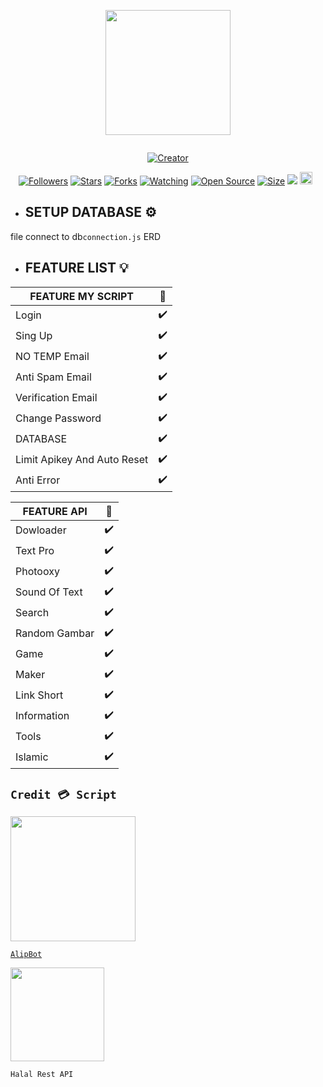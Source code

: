 
<p align="center">
<img src="https://avatars.githubusercontent.com/AlipBot" width="200" height="200"/>
</p>
<p align="center">
  <a href="#"><img src="https://readme-typing-svg.herokuapp.com?font=Fira+Code&pause=1000&color=3CB34F&center=true&vCenter=true&width=435&lines=Welcome+To+KafeLip;By+AlipBot+" alt="">
</p>
<p align="center">
<a href="#"><img title="Creator" src="https://img.shields.io/badge/Creator-AlipBot-red.svg?style=for-the-badge&logo=github"></a>
</p>
<p align="center">
<a href="https://github.com/AlipBot?tab=followers"><img title="Followers" src="https://img.shields.io/github/followers/AlipBot?color=green&style=flat-square"></a>
<a href="https://github.com/AlipBot/KafeLip/stargazers/"><img title="Stars" src="https://img.shields.io/github/stars/AlipBot/KafeLip?color=white&style=flat-square"></a>
<a href="https://github.com/AlipBot/KafeLip/network/members"><img title="Forks" src="https://img.shields.io/github/forks/AlipBot/KafeLip?color=yellow&style=flat-square"></a>
<a href="https://github.com/AlipBot/KafeLip/watchers"><img title="Watching" src="https://img.shields.io/github/watchers/AlipBot/KafeLip?label=Watchers&color=red&style=flat-square"></a>
<a href="https://github.com/AlipBot/KafeLip"><img title="Open Source" src="https://badges.frapsoft.com/os/v2/open-source.svg?v=103"></a>
<a href="https://github.com/AlipBot/KafeLip/"><img title="Size" src="https://img.shields.io/github/repo-size/AlipBot/KafeLip?style=flat-square&color=darkred"></a>
<a href="https://hits.seeyoufarm.com"><img src="https://hits.seeyoufarm.com/api/count/incr/badge.svg?url=https%3A%2F%2Fgithub.com%2FAlipBot%2FKafeLip%2Fhit-counter&count_bg=%2379C83D&title_bg=%23555555&icon=probot.svg&icon_color=%2304FF00&title=hits&edge_flat=false"/></a>
<a href="https://github.com/AlipBot/KafeLip/graphs/commit-activity"><img height="20" src="https://img.shields.io/badge/Maintained-No-red.svg"></a>&nbsp;&nbsp;
</p>


* ## SETUP DATABASE ⚙️
file connect to db``connection.js``
ERD 

* ## FEATURE LIST 💡
  
  
| FEATURE MY SCRIPT |🌱|
| ------------- | ------------- |
| Login |✔️|
| Sing Up  |✔️|
| NO TEMP Email |✔️|
| Anti Spam Email  |✔️|
| Verification Email |✔️|
| Change Password  |✔️|
| DATABASE |✔️|
| Limit Apikey And Auto Reset |✔️|
| Anti Error |✔️|

  

| FEATURE API |🌱|
| ------------- | ------------- |
| Dowloader |✔️|
| Text Pro  |✔️|
| Photooxy  |✔️|
| Sound Of Text  |✔️|
| Search  |✔️|
| Random Gambar  |✔️|
| Game  |✔️|
| Maker |✔️|
| Link Short  |✔️|
| Information |✔️|
| Tools  |✔️|
| Islamic  |✔️|







## ``Credit 💳 Script``

<img src="https://avatars.githubusercontent.com/AlipBot" width="200" height="200">

[`AlipBot`](https://github.com/AlipBot)<br>

<img src="https://telegra.ph/file/1cbc7e659b35a053bf25f.png" width="150" height="150">

``Halal Rest API``
